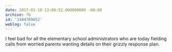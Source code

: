 ```yaml
---
date: 2017-01-18 12:00:52.000000000 -08:00
archive: fb
id: '1484769652'
weblog: false
---
```


I feel bad for all the elementary school administrators who are today fielding calls from worried parents wanting details on their grizzly response plan.
